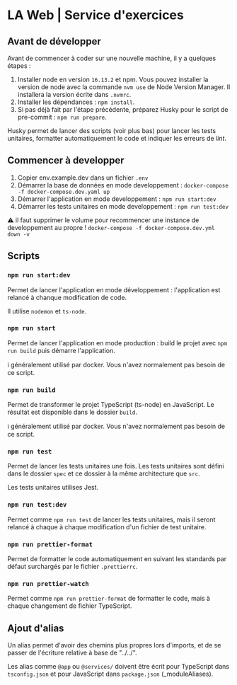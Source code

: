 # LA Web | Service d'exercices

## Avant de développer

Avant de commencer à coder sur une nouvelle machine, il y a quelques étapes :

1. Installer node en version `16.13.2` et npm. Vous pouvez installer la version de node avec la commande `nvm use` de Node Version Manager. Il installera la version écrite dans `.nvmrc`.
2. Installer les dépendances : `npm install`.
3. Si pas déjà fait par l'étape précédente, préparez Husky pour le script de pre-commit : `npm run prepare`.

Husky permet de lancer des scripts (voir plus bas) pour lancer les tests unitaires, formatter automatiquement le code et indiquer les erreurs de _lint_.

## Commencer à developper

1. Copier env.example.dev dans un fichier `.env`
2. Démarrer la base de données en mode developpement : `docker-compose -f docker-compose.dev.yaml up`
3. Démarrer l'application en mode developpement : `npm run start:dev`
4. Démarrer les tests unitaires en mode developpement : `npm run test:dev`

:warning: il faut supprimer le volume pour recommencer une instance de developpement au propre ! `docker-compose -f docker-compose.dev.yml down -v`

## Scripts

### `npm run start:dev`

Permet de lancer l'application en mode développement : l'application est relancé à chanque modification de code.

Il utilise `nodemon` et `ts-node`.

### `npm run start`

Permet de lancer l'application en mode production : build le projet avec `npm run build` puis démarre l'application.

:information_source: généralement utilisé par docker. Vous n'avez normalement pas besoin de ce script.

### `npm run build`

Permet de transformer le projet TypeScript (ts-node) en JavaScript. Le résultat est disponible dans le dossier `build`.

:information_source: généralement utilisé par docker. Vous n'avez normalement pas besoin de ce script.

### `npm run test`

Permet de lancer les tests unitaires une fois. Les tests unitaires sont défini dans le dossier `spec` et ce dossier à la même architecture que `src`.

Les tests unitaires utilises Jest.

### `npm run test:dev`

Permet comme `npm run test` de lancer les tests unitaires, mais il seront relancé à chaque à chaque modification d'un fichier de test unitaire.

### `npm run prettier-format`

Permet de formatter le code automatiquement en suivant les standards par défaut surchargés par le fichier `.prettierrc`.

### `npm run prettier-watch`

Permet comme `npm run prettier-format` de formatter le code, mais à chaque changement de fichier TypeScript.

## Ajout d'alias

Un alias permet d'avoir des chemins plus propres lors d'imports, et de se passer de l'écriture relative à base de "../../".

Les alias comme `@app` ou `@services/` doivent être écrit pour TypeScript dans `tsconfig.json` et pour JavaScript dans `package.json` (\_moduleAliases).
